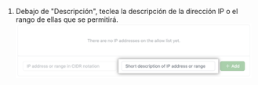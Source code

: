 1. Debajo de "Descripción", teclea la descripción de la dirección IP o el rango de ellas que se permitirá. ![Campo clave para agregar un nombre a la dirección IP](/assets/images/help/security/ip-address-name-field.png)
